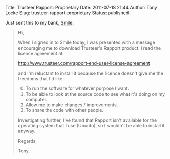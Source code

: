 Title: Trusteer Rapport: Proprietary
Date: 2011-07-18 21:44
Author: Tony Locke
Slug: trusteer-rapport-proprietary
Status: published

Just sent this to my bank, [Smile](http://www.smile.co.uk/):  

> Hi,  
>   
> When I signed in to Smile today, I was presented with a message encouraging me to download Trusteer's Rapport product. I read the licence agreement at:  
>   
> [http://www.trusteer.com/<wbr>rapport-end-user-license-<wbr>agreement](http://www.trusteer.com/rapport-end-user-license-agreement)  
>   
> and I'm reluctant to install it because the licence doesn't give me the freedoms that I'd like:  
>   
> 0. To run the software for whatever purpose I want.  
> 1. To be able to look at the source code to see what it's doing on my computer.  
> 2. Allow me to make changes / improvements.  
> 3. To share the code with other people.  
>   
> Investigating further, I've found that Rapport isn't available for the operating system that I use (Ubuntu), so I wouldn't be able to install it anyway.  
>   
> Regards,  
>   
> Tony.
